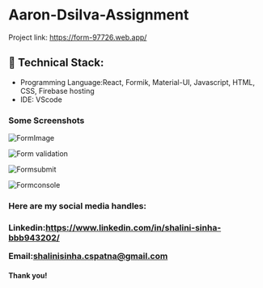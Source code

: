 

# Aaron-Dsilva-Assignment

Project link: https://form-97726.web.app/

<h2>🚀 Technical Stack:</h2>

<ul>
<li>Programming Language:React, Formik, Material-UI, Javascript, HTML, CSS, Firebase hosting </li>
<li>IDE: VScode</li>
</ul>



<h3>Some Screenshots</h3>



![FormImage](https://github.com/Shalinisinha22/Aaron-Dsilva-Assignment/assets/122859073/b6dd3e11-4e35-4d4a-87f8-fa6c5a5a4242)




![Form validation](https://github.com/Shalinisinha22/Aaron-Dsilva-Assignment/assets/122859073/aa0d2d63-5dd4-4294-a1ed-033507530ac5)




![Formsubmit](https://github.com/Shalinisinha22/Aaron-Dsilva-Assignment/assets/122859073/e58878c3-53ea-450d-8785-9223e287803b)




![Formconsole](https://github.com/Shalinisinha22/Aaron-Dsilva-Assignment/assets/122859073/117e0f5b-0200-4460-b29d-f59f7988b941)





<h3>Here are my social media handles:<h3>


Linkedin:https://www.linkedin.com/in/shalini-sinha-bbb943202/<br>

Email:shalinisinha.cspatna@gmail.com

<h4>Thank you!<h4>
